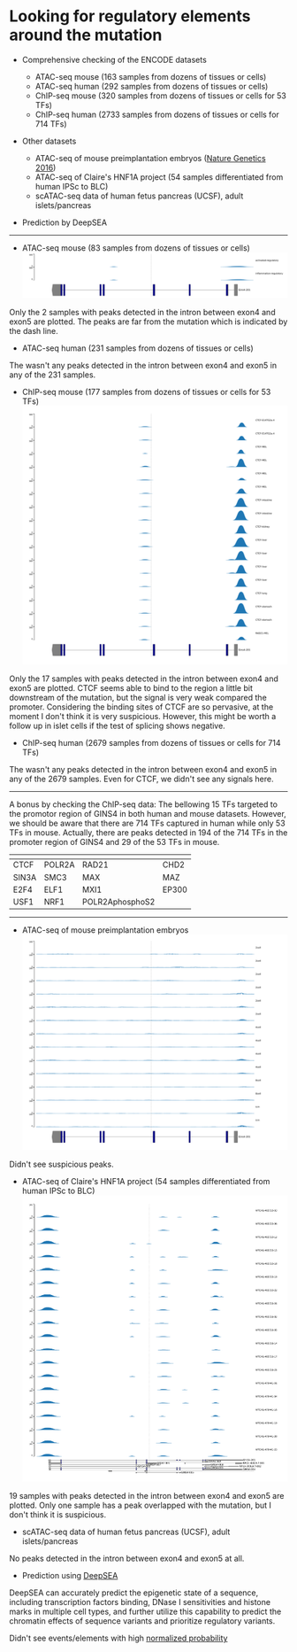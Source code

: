 # Looking for regulatory elements around the mutation

- Comprehensive checking of the ENCODE datasets
    - ATAC-seq mouse (163 samples from dozens of tissues or cells)
    - ATAC-seq human (292 samples from dozens of tissues or cells)
    - ChIP-seq mouse (320 samples from dozens of tissues or cells for 53 TFs)
    - ChIP-seq human (2733 samples from dozens of tissues or cells for 714 TFs)

- Other datasets
    - ATAC-seq of mouse preimplantation embryos ([Nature Genetics 2016](wu2016.pdf))
    - ATAC-seq of Claire's HNF1A project (54 samples differentiated from human IPSc to BLC) 
    - scATAC-seq data of human fetus pancreas (UCSF), adult islets/pancreas

- Prediction by DeepSEA


------

- ATAC-seq mouse (83 samples from dozens of tissues or cells)
![](ATACseq_ENCODE_Mouse_Gins4_Tracks.svg)

Only the 2 samples with peaks detected in the intron between exon4 and exon5 are plotted. The peaks are far from the mutation which is indicated by the dash line.

- ATAC-seq human (231 samples from dozens of tissues or cells)

The wasn't any peaks detected in the intron between exon4 and exon5 in any of the 231 samples.

- ChIP-seq mouse (177 samples from dozens of tissues or cells for 53 TFs)
![](ChIPseq_ENCODE_Mouse_Gins4_Tracks.svg)

Only the 17 samples with peaks detected in the intron between exon4 and exon5 are plotted. CTCF seems able to bind to the region a little bit downstream of the mutation, but the signal is very weak compared the promoter. Considering the binding sites of CTCF are so pervasive, at the moment I don't think it is very suspicious. However, this might be worth a follow up in islet cells if the test of splicing shows negative.

- ChIP-seq human (2679 samples from dozens of tissues or cells for 714 TFs)

The wasn't any peaks detected in the intron between exon4 and exon5 in any of the 2679 samples. Even for CTCF, we didn't see any signals here.

----

A bonus by checking the ChIP-seq data: The bellowing 15 TFs targeted to the promotor region of GINS4 in both human and mouse datasets. However, we should be aware that there are 714 TFs captured in human while only 53 TFs in mouse. Actually, there are peaks detected in 194 of the 714 TFs in the promoter region of GINS4 and 29 of the 53 TFs in mouse.

| []()| []() | []() | []() |
| --- | --- | --- | --- |
| CTCF | POLR2A | RAD21 | CHD2 |
| SIN3A | SMC3 | MAX | MAZ |
| E2F4 | ELF1 | MXI1 | EP300 |
| USF1 | NRF1 | POLR2AphosphoS2 |

----

- ATAC-seq of mouse preimplantation embryos
![](ATACseq_Mouse_PreimplantationEmbryos_Gins4_Tracks.svg)

Didn't see suspicious peaks.

- ATAC-seq of Claire's HNF1A project (54 samples differentiated from human IPSc to BLC) 
![](ATACseq_HNF1A_GINS4_Exon4-5_Gins4_Tracks.svg)

19 samples with peaks detected in the intron between exon4 and exon5 are plotted. Only one sample has a peak overlapped with the mutation, but I don't think it is suspicious.

- scATAC-seq data of human fetus pancreas (UCSF), adult islets/pancreas

No peaks detected in the intron between exon4 and exon5 at all.

- Prediction using [DeepSEA](http://deepsea.princeton.edu/job/analysis/create)

DeepSEA can accurately predict the epigenetic state of a sequence, including transcription factors binding, DNase I sensitivities and histone marks in multiple cell types, and further utilize this capability to predict the chromatin effects of sequence variants and prioritize regulatory variants.

Didn't see events/elements with high [normalized probability](http://deepsea.princeton.edu/job/analysis/results/a84f90bb-f383-442b-a500-b4642bf59c66)
